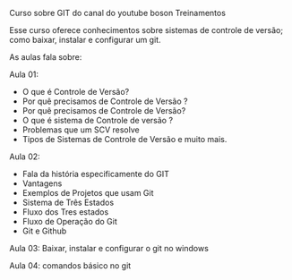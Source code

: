  Curso sobre GIT do canal do youtube boson Treinamentos

 Esse curso oferece conhecimentos sobre sistemas de controle de versão; como baixar, instalar e configurar um git.

 As aulas fala sobre:

Aula 01: 
- O que é Controle de Versão?
- Por quê precisamos de Controle de Versão ?
- Por quê precisamos de Controle de Versão?
- O que é sistema de Controle de versão ?
- Problemas que um SCV resolve
- Tipos de Sistemas de Controle de Versão
e muito mais.

Aula 02:
- Fala da história especificamente do GIT
- Vantagens
- Exemplos de Projetos que usam Git
- Sistema de Três Estados
- Fluxo dos Tres estados
- Fluxo de Operação do Git
- Git e Github

Aula 03:
    Baixar, instalar e configurar o git no windows

Aula 04: 
    comandos básico no git

